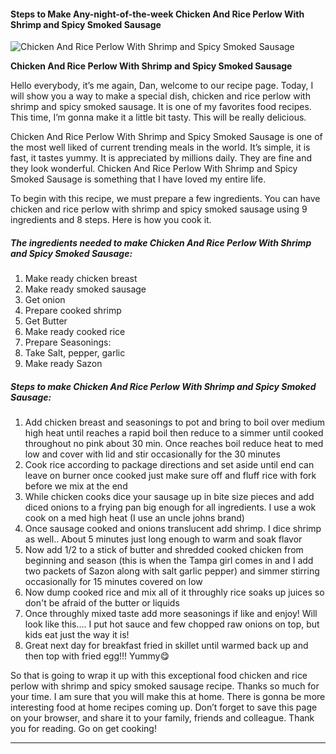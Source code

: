             

#### Steps to Make Any-night-of-the-week Chicken And Rice Perlow With Shrimp and Spicy Smoked Sausage

![Chicken And Rice Perlow With Shrimp and Spicy Smoked Sausage](https://img-global.cpcdn.com/recipes/7aaa8423eaed8e5b/751x532cq70/chicken-and-rice-perlow-with-shrimp-and-spicy-smoked-sausage-recipe-main-photo.jpg)

**Chicken And Rice Perlow With Shrimp and Spicy Smoked Sausage**

Hello everybody, it’s me again, Dan, welcome to our recipe page. Today, I will show you a way to make a special dish, chicken and rice perlow with shrimp and spicy smoked sausage. It is one of my favorites food recipes. This time, I’m gonna make it a little bit tasty. This will be really delicious.

Chicken And Rice Perlow With Shrimp and Spicy Smoked Sausage is one of the most well liked of current trending meals in the world. It’s simple, it is fast, it tastes yummy. It is appreciated by millions daily. They are fine and they look wonderful. Chicken And Rice Perlow With Shrimp and Spicy Smoked Sausage is something that I have loved my entire life.

To begin with this recipe, we must prepare a few ingredients. You can have chicken and rice perlow with shrimp and spicy smoked sausage using 9 ingredients and 8 steps. Here is how you cook it.

##### The ingredients needed to make Chicken And Rice Perlow With Shrimp and Spicy Smoked Sausage:

1.  Make ready chicken breast
2.  Make ready smoked sausage
3.  Get onion
4.  Prepare cooked shrimp
5.  Get Butter
6.  Make ready cooked rice
7.  Prepare Seasonings:
8.  Take Salt, pepper, garlic
9.  Make ready Sazon

##### Steps to make Chicken And Rice Perlow With Shrimp and Spicy Smoked Sausage:

1.  Add chicken breast and seasonings to pot and bring to boil over medium high heat until reaches a rapid boil then reduce to a simmer until cooked throughout no pink about 30 min. Once reaches boil reduce heat to med low and cover with lid and stir occasionally for the 30 minutes
2.  Cook rice according to package directions and set aside until end can leave on burner once cooked just make sure off and fluff rice with fork before we mix at the end
3.  While chicken cooks dice your sausage up in bite size pieces and add diced onions to a frying pan big enough for all ingredients. I use a wok cook on a med high heat (I use an uncle johns brand)
4.  Once sausage cooked and onions translucent add shrimp. I dice shrimp as well.. About 5 minutes just long enough to warm and soak flavor
5.  Now add 1/2 to a stick of butter and shredded cooked chicken from beginning and season (this is when the Tampa girl comes in and I add two packets of Sazon along with salt garlic pepper) and simmer stirring occasionally for 15 minutes covered on low
6.  Now dump cooked rice and mix all of it throughly rice soaks up juices so don't be afraid of the butter or liquids
7.  Once throughly mixed taste add more seasonings if like and enjoy! Will look like this…. I put hot sauce and few chopped raw onions on top, but kids eat just the way it is!
8.  Great next day for breakfast fried in skillet until warmed back up and then top with fried egg!!! Yummy😋

So that is going to wrap it up with this exceptional food chicken and rice perlow with shrimp and spicy smoked sausage recipe. Thanks so much for your time. I am sure that you will make this at home. There is gonna be more interesting food at home recipes coming up. Don’t forget to save this page on your browser, and share it to your family, friends and colleague. Thank you for reading. Go on get cooking!

* * *